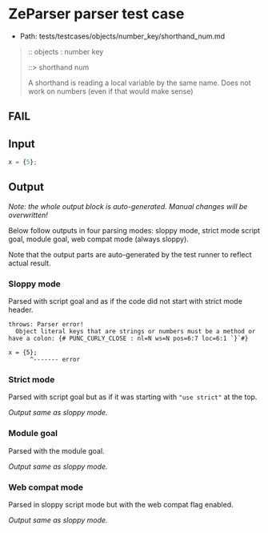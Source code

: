 # ZeParser parser test case

- Path: tests/testcases/objects/number_key/shorthand_num.md

> :: objects : number key
>
> ::> shorthand num
>
> A shorthand is reading a local variable by the same name. Does not work on numbers (even if that would make sense)

## FAIL

## Input

`````js
x = {5};
`````

## Output

_Note: the whole output block is auto-generated. Manual changes will be overwritten!_

Below follow outputs in four parsing modes: sloppy mode, strict mode script goal, module goal, web compat mode (always sloppy).

Note that the output parts are auto-generated by the test runner to reflect actual result.

### Sloppy mode

Parsed with script goal and as if the code did not start with strict mode header.

`````
throws: Parser error!
  Object literal keys that are strings or numbers must be a method or have a colon: {# PUNC_CURLY_CLOSE : nl=N ws=N pos=6:7 loc=6:1 `}`#}

x = {5};
      ^------- error
`````

### Strict mode

Parsed with script goal but as if it was starting with `"use strict"` at the top.

_Output same as sloppy mode._

### Module goal

Parsed with the module goal.

_Output same as sloppy mode._

### Web compat mode

Parsed in sloppy script mode but with the web compat flag enabled.

_Output same as sloppy mode._
